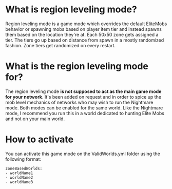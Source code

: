 # What is region leveling mode?

Region leveling mode is a game mode which overrides the default EliteMobs behavior or spawning mobs based on player item tier and instead spawns them based on the location they're at. Each 50x50 zone gets assigned a tier. The tiers go up based on distance from spawn in a mostly randomized fashion. Zone tiers get randomized on every restart.

# What is the region leveling mode for?

The region leveling mode **is not supposed to act as the main game mode for your network**. It's been added on request and in order to spice up the mob level mechanics of networks who may wish to run the Nightmare mode. Both modes can be enabled for the same world. Like the Nightmare mode, I recommend you run this in a world dedicated to hunting Elite Mobs and not on your main world.

# How to activate

You can activate this game mode on the ValidWorlds.yml folder using the following format:

```
zoneBasedWorlds:
- worldName1
- worldName2
- worldName3
```
